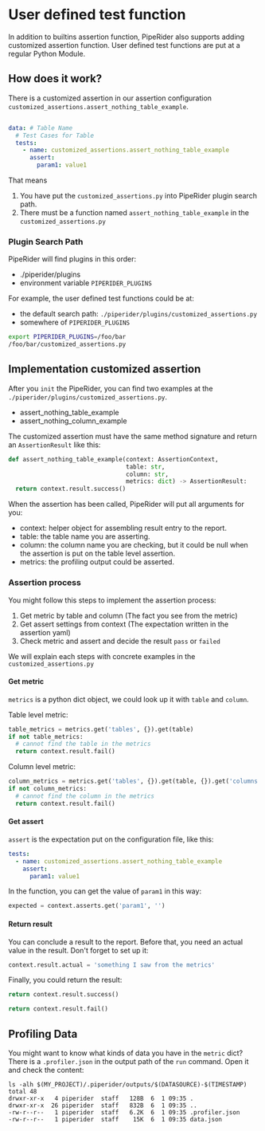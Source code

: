 # User defined test function

In addition to builtins assertion function, PipeRider also supports adding customized assertion function. User defined
test functions are put at a regular Python Module.

## How does it work?

There is a customized assertion in our assertion configuration `customized_assertions.assert_nothing_table_example`.

```yaml

data: # Table Name
  # Test Cases for Table
  tests:
    - name: customized_assertions.assert_nothing_table_example
      assert:
        param1: value1
```

That means

1. You have put the `customized_assertions.py` into PipeRider plugin search path.
2. There must be a function named `assert_nothing_table_example` in the `customized_assertions.py`

### Plugin Search Path

PipeRider will find plugins in this order:

* ./piperider/plugins
* environment variable `PIPERIDER_PLUGINS`

For example, the user defined test functions could be at:

* the default search path: `./piperider/plugins/customized_assertions.py`
* somewhere of `PIPERIDER_PLUGINS`

```bash
export PIPERIDER_PLUGINS=/foo/bar
/foo/bar/customized_assertions.py
```

## Implementation customized assertion

After you `init` the PipeRider, you can find two examples at the `./piperider/plugins/customized_assertions.py`.

* assert_nothing_table_example
* assert_nothing_column_example

The customized assertion must have the same method signature and return an `AssertionResult` like this:

```python
def assert_nothing_table_example(context: AssertionContext,
                                 table: str,
                                 column: str,
                                 metrics: dict) -> AssertionResult:
  return context.result.success()
```

When the assertion has been called, PipeRider will put all arguments for you:

* context: helper object for assembling result entry to the report.
* table: the table name you are asserting.
* column: the column name you are checking, but it could be null when the assertion is put on the table level assertion.
* metrics: the profiling output could be asserted.

### Assertion process

You might follow this steps to implement the assertion process:

1. Get metric by table and column (The fact you see from the metric)
2. Get assert settings from context (The expectation written in the assertion yaml)
3. Check metric and assert and decide the result `pass` or `failed`

We will explain each steps with concrete examples in the `customized_assertions.py`

#### Get metric

`metrics` is a python dict object, we could look up it with `table` and `column`.

Table level metric:

```python
table_metrics = metrics.get('tables', {}).get(table)
if not table_metrics:
  # cannot find the table in the metrics
  return context.result.fail()
```

Column level metric:

```python
column_metrics = metrics.get('tables', {}).get(table, {}).get('columns', {}).get(column)
if not column_metrics:
  # cannot find the column in the metrics
  return context.result.fail()
```

#### Get assert

`assert` is the expectation put on the configuration file, like this:

```yaml
tests:
  - name: customized_assertions.assert_nothing_table_example
    assert:
      param1: value1
```

In the function, you can get the value of `param1` in this way:

```python
expected = context.asserts.get('param1', '')
```

#### Return result

You can conclude a result to the report. Before that, you need an actual value in the result. Don't forget to set up it:

```python
context.result.actual = 'something I saw from the metrics'
```

Finally, you could return the result:

```python
return context.result.success() 
```

```python
return context.result.fail()
```

## Profiling Data

You might want to know what kinds of data you have in the `metric` dict? There is a `.profiler.json` in the output path
of the `run` command. Open it and check the content:

```
ls -alh $(MY_PROJECT)/.piperider/outputs/$(DATASOURCE)-$(TIMESTAMP)
total 48
drwxr-xr-x   4 piperider  staff   128B  6  1 09:35 .
drwxr-xr-x  26 piperider  staff   832B  6  1 09:35 ..
-rw-r--r--   1 piperider  staff   6.2K  6  1 09:35 .profiler.json
-rw-r--r--   1 piperider  staff    15K  6  1 09:35 data.json
```
